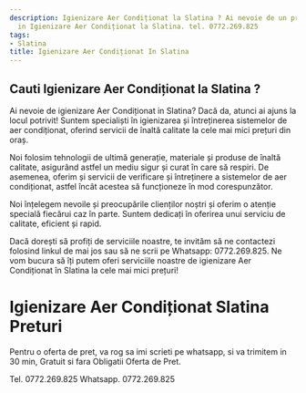 ```yaml
---
description: Igienizare Aer Condiționat la Slatina ? Ai nevoie de un profesionist
  in Igienizare Aer Condiționat la Slatina. tel. 0772.269.825
tags:
- Slatina
title: Igienizare Aer Condiționat In Slatina
---
```



## Cauti Igienizare Aer Condiționat la Slatina ?

Ai nevoie de igienizare Aer Condiționat in Slatina? Dacă da, atunci ai ajuns la locul potrivit! Suntem specialiști în igienizarea și întreținerea sistemelor de aer condiționat, oferind servicii de înaltă calitate la cele mai mici prețuri din oraș.

Noi folosim tehnologii de ultimă generație, materiale și produse de înaltă calitate, asigurând astfel un mediu sigur și curat în care să respiri. De asemenea, oferim și servicii de verificare și întreținere a sistemelor de aer condiționat, astfel încât acestea să funcționeze în mod corespunzător.

Noi înțelegem nevoile și preocupările clienților noștri și oferim o atenție specială fiecărui caz în parte. Suntem dedicați în oferirea unui serviciu de calitate, eficient și rapid.

Dacă dorești să profiți de serviciile noastre, te invităm să ne contactezi folosind linkul de mai jos sau să ne scrii pe Whatsapp: 0772.269.825. Ne vom bucura să îți putem oferi serviciile noastre de igienizare Aer Condiționat în Slatina la cele mai mici prețuri!

# Igienizare Aer Condiționat Slatina Preturi
Pentru o oferta de pret, va rog sa imi scrieti pe whatsapp, si va trimitem in 30 min, Gratuit si fara Obligatii Oferta de Pret.

Tel. 0772.269.825
Whatsapp. 0772.269.825